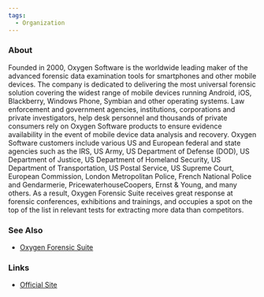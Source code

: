 ```yaml
---
tags:
  - Organization
---
```

### About

Founded in 2000, Oxygen Software is the worldwide leading maker of the advanced
forensic data examination tools for smartphones and other mobile devices. The
company is dedicated to delivering the most universal forensic solution
covering the widest range of mobile devices running Android, iOS, Blackberry,
Windows Phone, Symbian and other operating systems. Law enforcement and
government agencies, institutions, corporations and private investigators, help
desk personnel and thousands of private consumers rely on Oxygen Software
products to ensure evidence availability in the event of mobile device data
analysis and recovery. Oxygen Software customers include various US and
European federal and state agencies such as the IRS, US Army, US Department of
Defense (DOD), US Department of Justice, US Department of Homeland Security, US
Department of Transportation, US Postal Service, US Supreme Court, European
Commission, London Metropolitan Police, French National Police and Gendarmerie,
PricewaterhouseCoopers, Ernst & Young, and many others. As a result, Oxygen
Forensic Suite receives great response at forensic conferences, exhibitions and
trainings, and occupies a spot on the top of the list in relevant tests for
extracting more data than competitors.

### See Also

* [Oxygen Forensic Suite](oxygen_forensic_suite.md)

### Links

* [Official Site](https://www.oxygen-forensic.com/en/)
